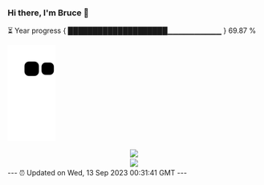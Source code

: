 ### Hi there, I'm Bruce 👋
⏳ Year progress { ████████████████████▁▁▁▁▁▁▁▁▁▁ } 69.87 %

![](https://raw.githubusercontent.com/Swiftie13st/Swiftie13st/main/assets/github-contribution-grid-snake.svg)


<div align="center"> <img src="https://metrics.lecoq.io/Swiftie13st?template=classic&config.timezone=Asia%2FShanghai"> </div>

<div align="center"> <img src="https://github-readme-streak-stats.herokuapp.com/?user=Swiftie13st" /> </div>
---
⏰ Updated on Wed, 13 Sep 2023 00:31:41 GMT
---

